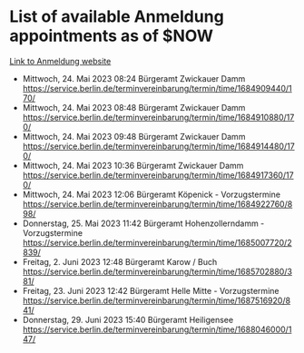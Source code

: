 # List of available Anmeldung appointments as of $NOW
[Link to Anmeldung website](https://service.berlin.de/terminvereinbarung/termin/tag.php?termin=1&anliegen[]=120686&dienstleisterlist=122210,122217,327316,122219,327312,122227,327314,122231,327346,122243,327348,122254,122252,329742,122260,329745,122262,329748,122271,327278,122273,327274,122277,327276,330436,122280,327294,122282,327290,122284,327292,122291,327270,122285,327266,122286,327264,122296,327268,150230,329760,122297,327286,122294,327284,122312,329763,122314,329775,122304,327330,122311,327334,122309,327332,317869,122281,327352,122279,329772,122283,122276,327324,122274,327326,122267,329766,122246,327318,122251,327320,122257,327322,122208,327298,122226,327300&herkunft=http%3A%2F%2Fservice.berlin.de%2Fdienstleistung%2F120686%2F)
- Mittwoch, 24. Mai 2023 08:24 Bürgeramt Zwickauer Damm https://service.berlin.de/terminvereinbarung/termin/time/1684909440/170/
- Mittwoch, 24. Mai 2023 08:48 Bürgeramt Zwickauer Damm https://service.berlin.de/terminvereinbarung/termin/time/1684910880/170/
- Mittwoch, 24. Mai 2023 09:48 Bürgeramt Zwickauer Damm https://service.berlin.de/terminvereinbarung/termin/time/1684914480/170/
- Mittwoch, 24. Mai 2023 10:36 Bürgeramt Zwickauer Damm https://service.berlin.de/terminvereinbarung/termin/time/1684917360/170/
- Mittwoch, 24. Mai 2023 12:06 Bürgeramt Köpenick - Vorzugstermine https://service.berlin.de/terminvereinbarung/termin/time/1684922760/898/
- Donnerstag, 25. Mai 2023 11:42 Bürgeramt Hohenzollerndamm - Vorzugstermine https://service.berlin.de/terminvereinbarung/termin/time/1685007720/2839/
- Freitag, 2. Juni 2023 12:48 Bürgeramt Karow / Buch https://service.berlin.de/terminvereinbarung/termin/time/1685702880/381/
- Freitag, 23. Juni 2023 12:42 Bürgeramt Helle Mitte - Vorzugstermine https://service.berlin.de/terminvereinbarung/termin/time/1687516920/841/
- Donnerstag, 29. Juni 2023 15:40 Bürgeramt Heiligensee https://service.berlin.de/terminvereinbarung/termin/time/1688046000/147/
